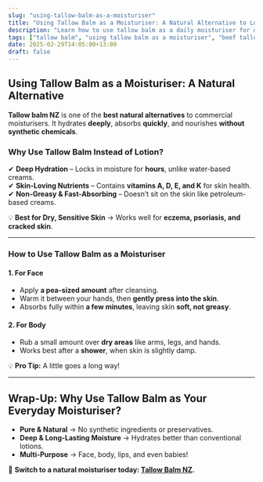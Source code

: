 ```yaml
---
slug: "using-tallow-balm-as-a-moisturiser"
title: "Using Tallow Balm as a Moisturiser: A Natural Alternative to Lotions"
description: "Learn how to use tallow balm as a daily moisturiser for deep hydration, smoother skin, and long-lasting nourishment. Perfect for face and body."
tags: ["tallow balm", "using tallow balm as a moisturiser", "beef tallow for skin NZ"]
date: 2025-02-29T14:05:00+13:00
draft: false
---
```


## Using Tallow Balm as a Moisturiser: A Natural Alternative  

**Tallow balm NZ** is one of the **best natural alternatives** to commercial moisturisers. It hydrates **deeply**, absorbs **quickly**, and nourishes **without synthetic chemicals**.  

### **Why Use Tallow Balm Instead of Lotion?**  

✔ **Deep Hydration** – Locks in moisture for **hours**, unlike water-based creams.  
✔ **Skin-Loving Nutrients** – Contains **vitamins A, D, E, and K** for skin health.  
✔ **Non-Greasy & Fast-Absorbing** – Doesn’t sit on the skin like petroleum-based creams.  

💡 **Best for Dry, Sensitive Skin** → Works well for **eczema, psoriasis, and cracked skin**.  

---

### **How to Use Tallow Balm as a Moisturiser**  

#### **1. For Face**  
- Apply **a pea-sized amount** after cleansing.  
- Warm it between your hands, then **gently press into the skin**.  
- Absorbs fully within **a few minutes**, leaving skin **soft, not greasy**.  

#### **2. For Body**  
- Rub a small amount over **dry areas** like arms, legs, and hands.  
- Works best after a **shower**, when skin is slightly damp.  

💡 **Pro Tip:** A little goes a long way!  

---

## **Wrap-Up: Why Use Tallow Balm as Your Everyday Moisturiser?**  

- **Pure & Natural** → No synthetic ingredients or preservatives.  
- **Deep & Long-Lasting Moisture** → Hydrates better than conventional lotions.  
- **Multi-Purpose** → Face, body, lips, and even babies!  

🔗 **Switch to a natural moisturiser today: [Tallow Balm NZ](https://primalpantry.co.nz/shop/products/tallow-skin/).**
